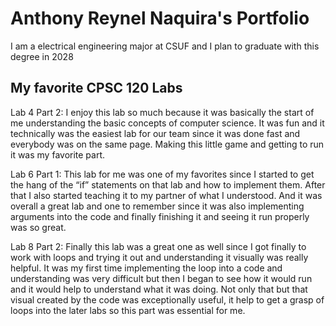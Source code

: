 
# Anthony Reynel Naquira's Portfolio 

I am a electrical engineering major at CSUF and I plan to graduate with this degree in 2028

## My favorite CPSC 120 Labs 

Lab 4 Part 2:
	I enjoy this lab so much because it was basically the start of me understanding the basic concepts of computer science. It was fun and it technically was the easiest lab for our team since it was done fast and everybody was on the same page. Making this little game and getting to run it was my favorite part. 

Lab 6 Part 1:
	This lab for me was one of my favorites since I started to get the hang of the “if” statements on that lab and how to implement them. After that I also started teaching it to my partner of what I understood. And it was overall a great lab and one to remember since it was also implementing arguments into the code and finally finishing it and seeing it run properly was so great.

Lab 8 Part 2: 
	Finally this lab was a great one as well since I got finally to work with loops and trying it out and understanding it visually was really helpful. It was my first time implementing the loop into a code and understanding was very difficult but then I began to see how it would run and it would help to understand what it was doing. Not only that but that visual created by the code was exceptionally useful, it help to get a grasp of loops into the later labs so this part was essential for me.